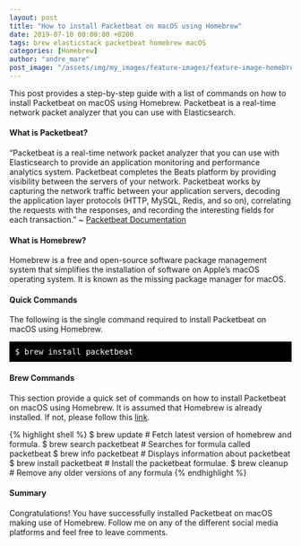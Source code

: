 ```yaml
---
layout: post
title: "How to install Packetbeat on macOS using Homebrew"
date: 2019-07-10 00:00:00 +0200
tags: brew elasticstack packetbeat homebrew macOS
categories: [Homebrew]
author: "andre_mare"
post_image: "/assets/img/my_images/feature-images/feature-image-homebrew.png"
---
```


This post provides a step-by-step guide with a list of commands on how to install Packetbeat on macOS using Homebrew. Packetbeat is a real-time network packet analyzer that you can use with Elasticsearch.

#### What is Packetbeat?
“Packetbeat is a real-time network packet analyzer that you can use with Elasticsearch to provide an application monitoring and performance analytics system. Packetbeat completes the Beats platform by providing visibility between the servers of your network. Packetbeat works by capturing the network traffic between your application servers, decoding the application layer protocols (HTTP, MySQL, Redis, and so on), correlating the requests with the responses, and recording the interesting fields for each transaction.” ~ [Packetbeat Documentation][1]

#### What is Homebrew?
Homebrew is a free and open-source software package management system that simplifies the installation of software on Apple’s macOS operating system. It is known as the missing package manager for macOS.

#### Quick Commands
The following is the single command required to install Packetbeat on macOS using Homebrew.
<pre style="background-color:black;color:white;padding:10px;">
$ brew install packetbeat 
</pre>

#### Brew Commands
This section provide a quick set of commands on how to install Packetbeat on macOS using Homebrew. It is assumed that Homebrew is already installed. If not, please follow this [link][2].

{% highlight shell %}
$ brew update                  # Fetch latest version of homebrew and formula.
$ brew search packetbeat       # Searches for formula called packetbeat
$ brew info packetbeat         # Displays information about packetbeat
$ brew install packetbeat      # Install the packetbeat formulae.
$ brew cleanup                 # Remove any older versions of any formula
{% endhighlight %}

#### Summary
Congratulations! You have successfully installed Packetbeat on macOS making use of Homebrew. Follow me on any of the different social media platforms and feel free to leave comments.

[1]:https://www.elastic.co/guide/en/beats/packetbeat/current/packetbeat-overview.html
[2]:href="https://brew.sh/